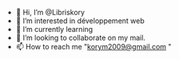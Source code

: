 - 👋 Hi, I’m @Libriskory
- 👀 I’m interested in développement web
- 🌱 I’m currently learning 
- 💞️ I’m looking to collaborate on my mail.
- 📫 How to reach me "korym2009@gmail.com "

<!---
Librekory/Librekory is a ✨ special ✨ repository because its `README.md` (this file) appears on your GitHub profile.
You can click the Preview link to take a look at your changes.
--->
